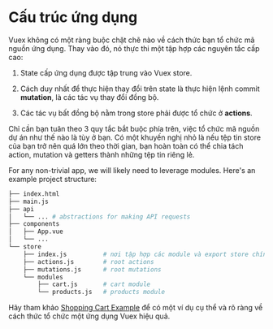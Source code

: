 # Cấu trúc ứng dụng

Vuex không có một ràng buộc chặt chẽ nào về cách thức bạn tổ chức mã nguồn ứng dụng. Thay vào đó, nó thực thi một tập hợp các nguyên tắc cấp cao:

1. State cấp ứng dụng được tập trung vào Vuex store.

2. Cách duy nhất để thực hiện thay đổi trên state là thực hiện lệnh commit **mutation**, là các tác vụ thay đổi đồng bộ.

3. Các tác vụ bất đồng bộ nằm trong store phải được tổ chức ở **actions**.

Chỉ cần bạn tuân theo 3 quy tắc bắt buộc phía trên, việc tổ chức mã nguồn dự án như thế nào là tùy ở bạn. Có một khuyến nghị nhỏ là nếu tệp tin store của bạn trở nên quá lớn theo thời gian, bạn hoàn toàn có thể chia tách action, mutation và getters thành những tệp tin riêng lẻ.

For any non-trivial app, we will likely need to leverage modules. Here's an example project structure:

``` bash
├── index.html
├── main.js
├── api
│   └── ... # abstractions for making API requests
├── components
│   ├── App.vue
│   └── ...
└── store
    ├── index.js          # nơi tập hợp các module và export store chính của ứng dụng
    ├── actions.js        # root actions
    ├── mutations.js      # root mutations
    └── modules
        ├── cart.js       # cart module
        └── products.js   # products module
```

Hãy tham khảo [Shopping Cart Example](https://github.com/vuejs/vuex/tree/dev/examples/shopping-cart) để có một ví dụ cụ thể và rõ ràng về cách thức tổ chức một ứng dụng Vuex hiệu quả.
